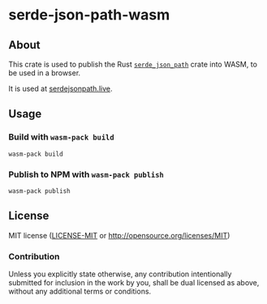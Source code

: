 # serde-json-path-wasm

## About

This crate is used to publish the Rust [`serde_json_path`](https://crates.io/crates/serde_json_path) crate into WASM, to be used in a browser.

It is used at [serdejsonpath.live](https://serdejsonpath.live).

## Usage

### Build with `wasm-pack build`

```
wasm-pack build
```

### Publish to NPM with `wasm-pack publish`

```
wasm-pack publish
```

## License

MIT license ([LICENSE-MIT](LICENSE-MIT) or http://opensource.org/licenses/MIT)

### Contribution

Unless you explicitly state otherwise, any contribution intentionally
submitted for inclusion in the work by you, shall be dual licensed as above,
without any additional terms or conditions.